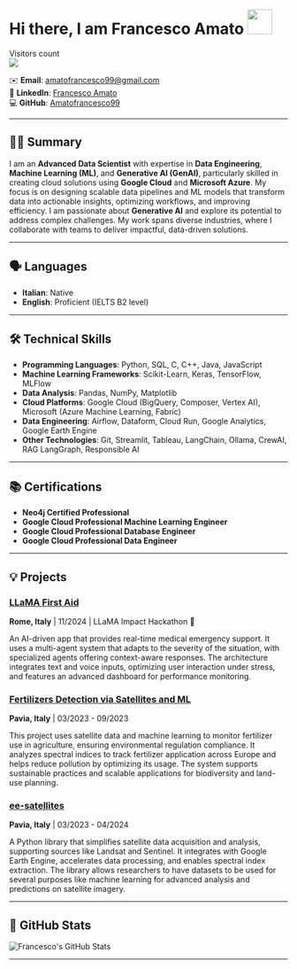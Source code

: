 # Hi there, I am Francesco Amato  <img src="https://raw.githubusercontent.com/nixin72/nixin72/master/wave.gif" height="45" width="45"/></a>

<p align="left"> 
  Visitors count<br>
  <img src="https://profile-counter.glitch.me/GitHub-Amatofrancesco99/count.svg" />
</p>

✉️ **Email**: [amatofrancesco99@gmail.com](mailto:amatofrancesco99@gmail.com)  
🔗 **LinkedIn**: [Francesco Amato](https://www.linkedin.com/in/francesco-amato-243281230/)  
💻 **GitHub**: [Amatofrancesco99](https://github.com/Amatofrancesco99)

---

## 👨‍💻 **Summary**

I am an **Advanced Data Scientist** with expertise in **Data Engineering**, **Machine Learning (ML)**, and **Generative AI (GenAI)**, particularly skilled in creating cloud solutions using **Google Cloud** and **Microsoft Azure**. My focus is on designing scalable data pipelines and ML models that transform data into actionable insights, optimizing workflows, and improving efficiency. I am passionate about **Generative AI** and explore its potential to address complex challenges. My work spans diverse industries, where I collaborate with teams to deliver impactful, data-driven solutions.

---

## 🗣 **Languages**

- **Italian**: Native
- **English**: Proficient (IELTS B2 level)

---

## 🛠 **Technical Skills**

- **Programming Languages**: Python, SQL, C, C++, Java, JavaScript
- **Machine Learning Frameworks**: Scikit-Learn, Keras, TensorFlow, MLFlow
- **Data Analysis**: Pandas, NumPy, Matplotlib
- **Cloud Platforms**: Google Cloud (BigQuery, Composer, Vertex AI), Microsoft (Azure Machine Learning, Fabric)
- **Data Engineering**: Airflow, Dataform, Cloud Run, Google Analytics, Google Earth Engine
- **Other Technologies**: Git, Streamlit, Tableau, LangChain, Ollama, CrewAI, RAG LangGraph, Responsible AI

---

## 📚 **Certifications**

- **Neo4j Certified Professional**
- **Google Cloud Professional Machine Learning Engineer**
- **Google Cloud Professional Database Engineer**
- **Google Cloud Professional Data Engineer**

---

## 💡 **Projects**

### **[LLaMA First Aid](https://github.com/Amatofrancesco99/llama-first-aid)**
**Rome, Italy** | 11/2024 | LLaMA Impact Hackathon 🥈

An AI-driven app that provides real-time medical emergency support. It uses a multi-agent system that adapts to the severity of the situation, with specialized agents offering context-aware responses. The architecture integrates text and voice inputs, optimizing user interaction under stress, and features an advanced dashboard for performance monitoring.

### **[Fertilizers Detection via Satellites and ML](https://github.com/Amatofrancesco99/organic-fertilizers-detection)**  
**Pavia, Italy** | 03/2023 - 09/2023

This project uses satellite data and machine learning to monitor fertilizer use in agriculture, ensuring environmental regulation compliance. It analyzes spectral indices to track fertilizer application across Europe and helps reduce pollution by optimizing its usage. The system supports sustainable practices and scalable applications for biodiversity and land-use planning.

### **[ee-satellites](https://github.com/Amatofrancesco99/ee-satellites)**  
**Pavia, Italy** | 03/2023 - 04/2024

A Python library that simplifies satellite data acquisition and analysis, supporting sources like Landsat and Sentinel. It integrates with Google Earth Engine, accelerates data processing, and enables spectral index extraction. The library allows researchers to have datasets to be used for several purposes like machine learning for advanced analysis and predictions on satellite imagery.

---

## 🚀 **GitHub Stats**

![Francesco's GitHub Stats](https://github-profile-summary-cards.vercel.app/api/cards/profile-details?username=Amatofrancesco99&theme=github_dark)

---

